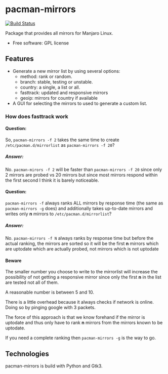 # pacman-mirrors

[![Build Status](https://travis-ci.org/manjaro/pacman-mirrors.svg?branch=master)](https://travis-ci.org/manjaro/pacman-mirrors)

Package that provides all mirrors for Manjaro Linux.

- Free software: GPL license

## Features

- Generate a new mirror list by using several options:
    - method: rank or random.
    - branch: stable, testing or unstable.
    - country: a single, a list or all.
    - fasttrack: updated and responsive mirrors
    - geoip: mirrors for country if available
- A GUI for selecting the mirrors to used to generate a custom list.

### How does fasttrack work
#### Question:
So, `pacman-mirrors -f 2` takes the same time to create `/etc/pacman.d/mirrorlist` as `pacman-mirrors -f 20`?

##### Answer:
No. `pacman-mirors -f 2` will be faster than `pacman-mirrors -f 20` since only 2 mirrors are probed vs 20 mirrors but since most mirrors respond within the first second I think it is barely noticeable.

#### Question:
`pacman-mirrors -f` always ranks ALL mirrors by response time (the same as `pacman-mirrors -g` does) and additionally takes up-to-date mirrors and writes only **n** mirrors to `/etc/pacman.d/mirrorlist`?

##### Answer: 
No. `pacman-mirrors -f N` always ranks by response time but before the actual ranking, the mirrors are sorted so it will be the first **n** mirrors which are uptodate which are actually probed, not mirrors which is not uptodate

#### Beware
The smaller number you choose to write to the mirrorlist will increase the possibility of not getting a responsive mirror since only the first **n** in the list are tested not all of them.

A reasonable number is between 5 and 10.

There is a little overhead because it always checks if network is online. Doing so by pinging google with 3 packets.

The force of this approach is that we know forehand if the mirror is uptodate and thus only have to rank **n** mirrors from the mirrors known to be uptodate.

If you need a complete ranking then `pacman-mirrors -g` is the way to go.

## Technologies

pacman-mirrors is build with Python and Gtk3.
